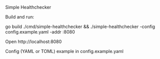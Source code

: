 Simple Healthchecker

Build and run:

  go build ./cmd/simple-healthchecker && ./simple-healthchecker -config config.example.yaml -addr :8080

Open http://localhost:8080

Config (YAML or TOML) example in config.example.yaml
